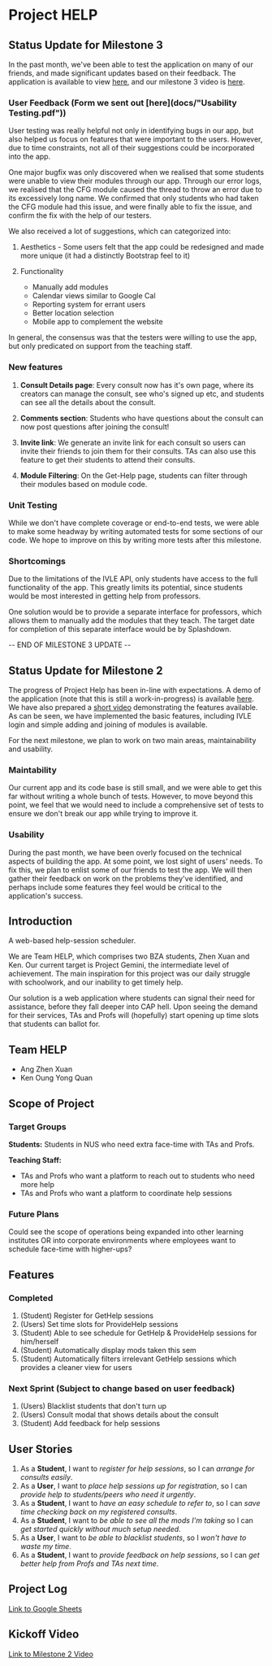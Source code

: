 # Project HELP

## Status Update for Milestone 3

In the past month, we've been able to test the application on many of our 
friends, and made significant updates based on their feedback. The application
is available to view [here](http://nus-help.herokuapp.com), and our milestone 3 
video is [here](https://www.youtube.com/watch?v=26umT37VlAg).

### User Feedback (Form we sent out [here](docs/"Usability Testing.pdf"))

User testing was really helpful not only in identifying bugs in our app, but
also helped us focus on features that were important to the users. However, 
due to time constraints, not all of their suggestions could be incorporated
into the app.

One major bugfix was only discovered when we realised that some students were
unable to view their modules through our app. Through our error logs, we 
realised that the CFG module caused the thread to throw an error due to its 
excessively long name. We confirmed that only students who had taken the CFG
module had this issue, and were finally able to fix the issue, and confirm the
fix with the help of our testers.

We also received a lot of suggestions, which can categorized into:

1. Aesthetics - Some users felt that the app could be redesigned and made more
unique (it had a distinctly Bootstrap feel to it)

2. Functionality 
	- Manually add modules
	- Calendar views similar to Google Cal
	- Reporting system for errant users
	- Better location selection
	- Mobile app to complement the website

In general, the consensus was that the testers were willing to use the app, but
only predicated on support from the teaching staff. 

### New features

1. **Consult Details page**: Every consult now has it's own page, where its 
creators can manage the consult, see who's signed up etc, and students can 
see all the details about the consult.

2. **Comments section**: Students who have questions about the consult can
now post questions after joining the consult!

3. **Invite link**: We generate an invite link for each consult so users can
invite their friends to join them for their consults. TAs can also use this 
feature to get their students to attend their consults.

4. **Module Filtering**: On the Get-Help page, students can filter through 
their modules based on module code.

### Unit Testing

While we don't have complete coverage or end-to-end tests, we were able to
make some headway by writing automated tests for some sections of our code.
We hope to improve on this by writing more tests after this milestone. 

### Shortcomings

Due to the limitations of the IVLE API, only students have access to the full
functionality of the app. This greatly limits its potential, since students 
would be most interested in getting help from professors. 

One solution would be to provide a separate interface for professors, which 
allows them to manually add the modules that they teach. The target date for 
completion of this separate interface would be by Splashdown.

-- END OF MILESTONE 3 UPDATE --

## Status Update for Milestone 2

The progress of Project Help has been in-line with expectations. A demo of the
application (note that this is still a work-in-progress) is available [here](http://nus-help.herokuapp.com).
We have also prepared a [short video](https://youtu.be/3HfA9drTI4k) demonstrating 
the features available. As can be seen,  we have implemented the basic features, 
including IVLE login and simple adding and joining of modules is available. 

For the next milestone, we plan to work on two main areas, maintainability and 
usability.

### Maintability
Our current app and its code base is still small, and we were able to get this
far without writing a whole bunch of tests. However, to move beyond this point,
we feel that we would need to include a comprehensive set of tests to ensure we 
don't break our app while trying to improve it.

### Usability
During the past month, we have been overly focused on the technical aspects of 
building the app. At some point, we lost sight of users' needs. To fix this, we
plan to enlist some of our friends to test the app. We will then gather their
feedback on work on the problems they've identified, and perhaps include some
features they feel would be critical to the application's success.

## Introduction
A web-based help-session scheduler.

We are Team HELP, which comprises two BZA students, Zhen Xuan and Ken.
Our current target is Project Gemini, the intermediate level of achievement. The
main inspiration for this project was our daily struggle with schoolwork, and 
our inability to get timely help. 

Our solution is a web application where students can signal their need for 
assistance, before they fall deeper into CAP hell. Upon seeing the demand for
their services, TAs and Profs will (hopefully) start opening up time slots that
students can ballot for.  

## Team HELP
- Ang Zhen Xuan
- Ken Oung Yong Quan

## Scope of Project
### Target Groups
**Students:** Students in NUS who need extra face-time with TAs and Profs.

**Teaching Staff:** 
- TAs and Profs who want a platform to reach out to students who need more
help
- TAs and Profs who want a platform to coordinate help sessions

### Future Plans
Could see the scope of operations being expanded into other learning institutes
OR into corporate environments where employees want to schedule face-time with
higher-ups?

## Features
### Completed
1. (Student) Register for GetHelp sessions
2. (Users)   Set time slots for ProvideHelp sessions
3. (Student) Able to see schedule for GetHelp & ProvideHelp sessions for 
him/herself
4. (Student) Automatically display mods taken this sem 
5. (Student) Automatically filters irrelevant GetHelp sessions which provides
a cleaner view for users

### Next Sprint (Subject to change based on user feedback)
1. (Users)   Blacklist students that don't turn up
2. (Users)   Consult modal that shows details about the consult
3. (Student) Add feedback for help sessions

## User Stories
1. As a **Student**, I want to *register for help sessions*, so I can 
*arrange for consults easily*.
2. As a **User**, I want to *place help sessions up for registration*, so I can 
*provide help to students/peers who need it urgently*.
3. As a **Student**, I want to *have an easy schedule to refer to*, so I can
*save time checking back on my registered consults*.
4. As a **Student**, I want to *be able to see all the mods I'm taking* so I 
can *get started quickly without much setup needed*.
5. As a **User**, I want to *be able to blacklist students*, so I *won't have
to waste my time*.
6. As a **Student**, I want to *provide feedback on help sessions*, so I can 
*get better help from Profs and TAs next time*.

## Project Log
[Link to Google Sheets](https://docs.google.com/spreadsheets/d/1irWFqA-WFoaXJmSb0RhwxuIm9TfVC-xpZLDoqmZmDJ4/edit?usp=sharing)

## Kickoff Video
[Link to Milestone 2 Video](https://youtu.be/3HfA9drTI4k)
